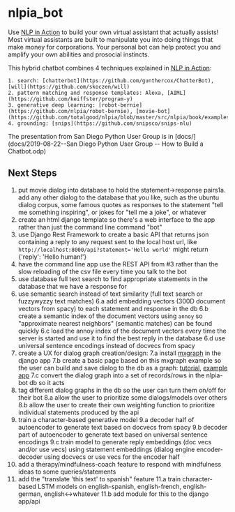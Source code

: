 # nlpia_bot

Use [NLP in Action](https://www.manning.com/books/natural-language-processing-in-action) to build your own virtual assistant that actually assists! Most virtual assistants are built to manipulate you into doing things that make money for corporations. Your personal bot can help protect you and amplify your own abilities and prosocial instincts.

This hybrid chatbot combines 4 techniques explained in [NLP in Action](https://www.manning.com/books/natural-language-processing-in-action):

    1. search: [chatterbot](https://github.com/gunthercox/ChatterBot), [will](https://github.com/skoczen/will)
    2. pattern matching and response templates: Alexa, [AIML](https://github.com/keiffster/program-y)
    3. generative deep learning: [robot-bernie](https://github.com/nlpia/robot-bernie), [movie-bot](https://github.com/totalgood/nlpia/blob/master/src/nlpia/book/examples/ch10_movie_dialog_chatbot.py)
    4. grounding: [snips](https://github.com/snipsco/snips-nlu)

The presentation from San Diego Python User Group is in [docs/](docs/2019-08-22--San Diego Python User Group -- How to Build a Chatbot.odp)

## Next Steps

1. put movie dialog into database to hold the statement->response pairs1a. add any other dialog to the database that you like, such as the ubuntu dialog corpus, some famous quotes as responses to the statement "tell me something inspiring", or jokes for "tell me a joke", or whatever
2. create an html django template so there's a web interface to the app rather than just the command line command "bot"
3. use Django Rest Framework to create a basic API that returns json containing a reply to any request sent to the local host url, like `http://localhost:8000/api?statement='Hello world'` might return {'reply': 'Hello human!'}
4. have the command line app use the REST API from #3 rather than the slow reloading of the csv file every time you talk to the bot
5. use database full text search to find appropriate statements in the database that we have a response for
6. use semantic search instead of text similarity (full text search or fuzzywyzzy text matches)
    6.a add embedding vectors (300D document vectors from spacy) to each statement and response in the db
    6.b create a semantic index of the document vectors using `annoy` so "approximate nearest neighbors" (semantic matches) can be found quickly
    6.c load the annoy index of the document vectors every time the server is started and use it to find the best reply in the database
    6.d use universal sentence encodings instead of docvecs from spacy
7. create a UX for dialog graph creation/design:
    7.a install [mxgraph](https://github.com/totalgood/mxgraph) in the django app
    7.b create a basic page based on this mxgraph example so the user can build and save dialog to the db as a graph: [tutorial](https://jgraph.github.io/mxgraph/docs/tutorial.html#1), [example app](https://jgraph.github.io/mxgraph/javascript/examples/grapheditor/www/index.html)
    7.c convert the dialog graph into a set of records/rows in the nlpia-bot db so it acts
8. tag different dialog graphs in the db so the user can turn them on/off for their bot
    8.a allow the user to prioritize some dialogs/models over others
    8.b allow the user to create their own weighting function to prioritize individual statements produced by the api
9. train a character-based generative model
    9.a decoder half of autoencoder to generate text based on docvecs from spacy
    9.b decoder part of autoencoder to generate text based on universal sentence encodings
    9.c train model to generate reply embeddings (doc vecs and/or use vecs) using statement embeddings (dialog engine encoder-decoder using docvecs or use vecs for the encoder half
10. add a therapy/mindfulness-coach feature to respond with mindfulness ideas to some queries/statements
11. add the "translate 'this text' to spanish" feature
    11.a train character-based LSTM models on english-spanish, english-french, english-german, english<->whatever
    11.b add module for this to the django app/api
